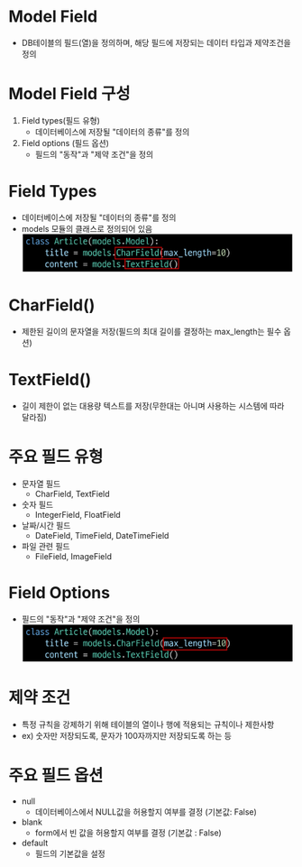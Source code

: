 # Model Field
- DB테이블의 필드(열)을 정의하며, 해당 필드에 저장되는 데이터 타입과 제약조건을 정의
# Model Field 구성
1. Field types(필드 유형)
    - 데이터베이스에 저장될 "데이터의 종류"를 정의
2. Field options (필드 옵션)
    - 필드의 "동작"과 "제약 조건"을 정의

# Field Types
- 데이터베이스에 저장될 "데이터의 종류"를 정의
- models 모듈의 클래스로 정의되어 있음
![alt text](image-7.png)

# CharField()
- 제한된 길이의 문자열을 저장(필드의 최대 길이를 결정하는 max_length는 필수 옵션)
# TextField()
- 길이 제한이 없는 대용량 텍스트를 저장(무한대는 아니며 사용하는 시스템에 따라 달라짐)

# 주요 필드 유형
- 문자열 필드
    - CharField, TextField
- 숫자 필드
    - IntegerField, FloatField
- 날짜/시간 필드
    - DateField, TimeField, DateTimeField
- 파일 관련 필드
    - FileField, ImageField

# Field Options
- 필드의 "동작"과 "제약 조건"을 정의
![alt text](image-8.png)

# 제약 조건
- 특정 규칙을 강제하기 위해 테이블의 열이나 행에 적용되는 규칙이나 제한사항
- ex) 숫자만 저장되도록, 문자가 100자까지만 저장되도록 하는 등

# 주요 필드 옵션
- null
    - 데이터베이스에서 NULL값을 허용할지 여부를 결정 (기본값: False)
- blank
    - form에서 빈 값을 허용할지 여부를 결정 (기본값 : False)
- default
    - 필드의 기본값을 설정